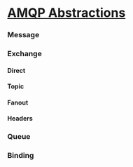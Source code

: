 # [AMQP Abstractions](https://docs.spring.io/spring-amqp/docs/1.7.11.RELEASE/reference/html/_reference.html)



### Message



### Exchange

#### Direct

#### Topic

#### Fanout

#### Headers



### Queue



### Binding

